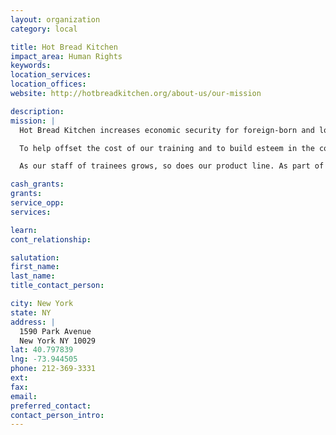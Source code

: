 ```yaml
---
layout: organization
category: local

title: Hot Bread Kitchen
impact_area: Human Rights
keywords: 
location_services: 
location_offices: 
website: http://hotbreadkitchen.org/about-us/our-mission

description: 
mission: |
  Hot Bread Kitchen increases economic security for foreign-born and low-income women and men by opening access to the billion dollar specialty food industry. We do this through our culinary workforce and business incubation programs, Project Launch and HBK Incubates.

  To help offset the cost of our training and to build esteem in the contribution of immigrants, we sell delicious multi-ethnic breads that are inspired by our bakers and the many countries that they come from. We make it a priority to use local and organic ingredients.

  As our staff of trainees grows, so does our product line. As part of our mission, we preserve valuable baking and culinary traditions and “br-educate” New Yorkers about the tasty and important contributions of immigrant communities.

cash_grants: 
grants: 
service_opp: 
services: 

learn: 
cont_relationship: 

salutation: 
first_name: 
last_name: 
title_contact_person: 

city: New York
state: NY
address: |
  1590 Park Avenue  
  New York NY 10029
lat: 40.797839
lng: -73.944505
phone: 212-369-3331
ext: 
fax: 
email: 
preferred_contact: 
contact_person_intro: 
---
```

